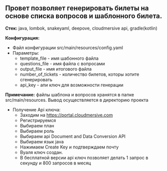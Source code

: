## Провет позволяет генерировать билеты на основе списка вопросов и шаблонного билета.

 __Стек:__ java, lombok, snakeyaml, deepove, cloudmersive api, gradle(kotlin)

__Конфигурация:__
- Файл конфигурации src/main/resources/config.yaml
- Параметры:
  - template_file - имя шабонного файла
  - questions_file - имя файла с вопросами
  - output_file - имя итогового файла
  - number_of_tickets - количество билетов, которы хотите сгенерировать
  - api_key - апи ключ для возможности генерации

 __Примечание:__ файлы шаблона и вопросов хранятся в папке src/main/resources. Вывод осуществляется в директорию проекта

 - Получение Api ключа:
   - Заходим на https://portal.cloudmersive.com
   - Регистрируемся
   - Выбираем план
   - Выбираем роль
   - Выбираем api Document and Data Conversion API
   - Выбираем язык java
   - Нажимаем Create Key и подтверждаем почту
   - Вуаля ключ создан.
   - В бесплатной версии api ключ позволяет делать 1 запрос в секунду и 800 запросов в месяц 
